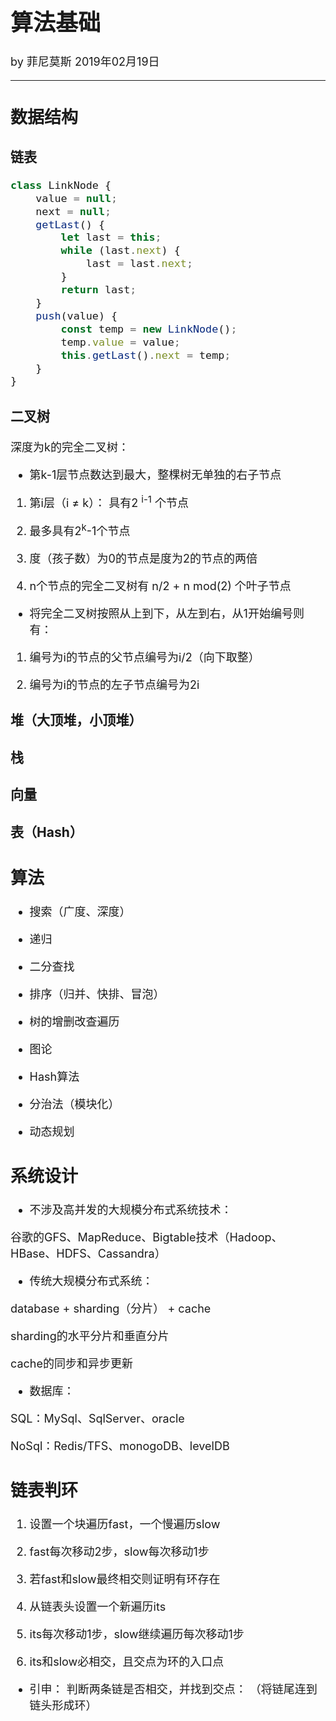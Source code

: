 <font size="4">

# 算法基础

by 菲尼莫斯  2019年02月19日

---

## 数据结构

### 链表

```js
class LinkNode {
    value = null;
    next = null;
    getLast() {
        let last = this;
        while (last.next) {
            last = last.next;
        }
        return last;
    }
    push(value) {
        const temp = new LinkNode();
        temp.value = value;
        this.getLast().next = temp;
    }
}
```

### 二叉树

深度为k的完全二叉树：

* 第k-1层节点数达到最大，整棵树无单独的右子节点

1. 第i层（i ≠ k）： 具有2 <sup>i-1</sup> 个节点

2. 最多具有2<sup>k</sup>-1个节点

3. 度（孩子数）为0的节点是度为2的节点的两倍

4. n个节点的完全二叉树有 n/2 + n mod(2) 个叶子节点

* 将完全二叉树按照从上到下，从左到右，从1开始编号则有：

1. 编号为i的节点的父节点编号为i/2（向下取整）

2. 编号为i的节点的左子节点编号为2i

### 堆（大顶堆，小顶堆）

### 栈

### 向量

### 表（Hash）

## 算法

* 搜索（广度、深度）

* 递归

* 二分查找

* 排序（归并、快排、冒泡）

* 树的增删改查遍历

* 图论

* Hash算法

* 分治法（模块化）

* 动态规划

## 系统设计

* 不涉及高并发的大规模分布式系统技术：

谷歌的GFS、MapReduce、Bigtable技术（Hadoop、HBase、HDFS、Cassandra）

* 传统大规模分布式系统：

database + sharding（分片） + cache

sharding的水平分片和垂直分片

cache的同步和异步更新

* 数据库：

SQL：MySql、SqlServer、oracle

NoSql：Redis/TFS、monogoDB、levelDB

## 链表判环

1. 设置一个块遍历fast，一个慢遍历slow

2. fast每次移动2步，slow每次移动1步

3. 若fast和slow最终相交则证明有环存在

4. 从链表头设置一个新遍历its

5. its每次移动1步，slow继续遍历每次移动1步

6. its和slow必相交，且交点为环的入口点

* 引申： 判断两条链是否相交，并找到交点： （将链尾连到链头形成环）

</font>